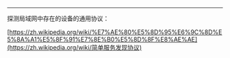 

---

探测局域网中存在的设备的通用协议：

[https://zh.wikipedia.org/wiki/%E7%AE%80%E5%8D%95%E6%9C%8D%E5%8A%A1%E5%8F%91%E7%8E%B0%E5%8D%8F%E8%AE%AE](https://zh.wikipedia.org/wiki/简单服务发现协议)

